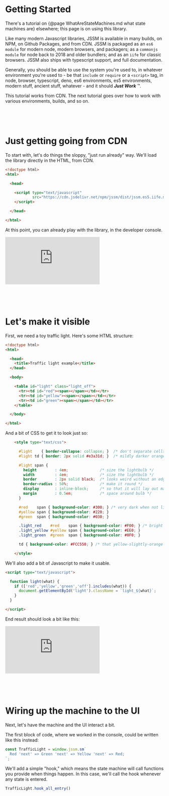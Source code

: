 # Getting Started

There's a tutorial on {@page WhatAreStateMachines.md what state machines are}
elsewhere; this page is on using this library.

Like many modern Javascript libraries, JSSM is available in many builds, on NPM,
on Github Packages, and from CDN.  JSSM is packaged as an `es6 module` for
modern node, modern browsers, and packagers; as a `commonjs module` for node
back to 2018 and older bundlers; and as an `iife` for classic browsers.  JSSM
also ships with typescript support, and full documentation.

Generally, you should be able to use the system you're used to, in whatever
environment you're used to - be that `include` or `require` or a `<script>` tag,
in node, browser, typescript, deno, es6 environments, es5 environments, modern
stuff, ancient stuff, whatever - and it should ***Just Work*** &trade;.

This tutorial works from CDN.  The next tutorial goes over how to work with
various environments, builds, and so on.





&nbsp;

&nbsp;

# Just getting going from CDN

To start with, let's do things the sloppy, "just run already" way.  We'll load
the library directly in the HTML, from CDN.
```html
<!doctype html>
<html>

  <head>

    <script type="text/javascript"
            src="https://cdn.jsdelivr.net/npm/jssm/dist/jssm.es5.iife.min.js">
    </script>

  </head>

</html>
```

At this point, you can already play with the library, in the developer console.

<div class="youtube-embed"><iframe src="http://www.youtube.com/embed/hIezzLrVvRQ?html5=1" frameborder="0" allowfullscreen></iframe></div>





&nbsp;

&nbsp;

# Let's make it visible

First, we need a toy traffic light.  Here's some HTML structure:

```html
<!doctype html>
<html>

  <head>
    <title>Traffic light example</title>
  </head>

  <body>

    <table id="light" class="light_off">
      <tr><td id="red"><span></span></td></tr>
      <tr><td id="yellow"><span></span></td></tr>
      <tr><td id="green"><span></span></td></tr>
    </table>

  </body>

</html>
```

And a bit of CSS to get it to look just so:

```html
    <style type="text/css">

      #light    { border-collapse: collapse; }  /* don't separate cells */
      #light td { border: 2px solid #e3a31d; }  /* mildly darker orange border around cells */

      #light span {
        height        : 4em;              /* size the lightbulb */
        width         : 4em;              /* size the lightbulb */
        border        : 2px solid black;  /* looks weird without an edge */
        border-radius : 50%;              /* make it round */
        display       : inline-block;     /* so that it will lay out margins correctly */
        margin        : 0.5em;            /* space around bulb */
      }

      #red    span { background-color: #300; } /* very dark when not lit */
      #yellow span { background-color: #220; }
      #green  span { background-color: #030; }

      .light_red    #red    span { background-color: #F00; } /* bright when lit */
      .light_yellow #yellow span { background-color: #EE0; }
      .light_green  #green  span { background-color: #0F0; }

      td { background-color: #FCC550; } /* that yellow-slightly-orange frame */

    </style>
```

We'll also add a bit of Javascript to make it usable.

```html
<script type="text/javascript">

  function light(what) {
    if (['red','yellow','green','off'].includes(what)) {
      document.getElementById('light').className = `light_${what}`;
    }
  }

</script>
```

End result should look a bit like this:

<div class="youtube-embed"><iframe src="http://www.youtube.com/embed/qG5UQs13kBo?html5=1" frameborder="0" allowfullscreen></iframe></div>





&nbsp;


&nbsp;

# Wiring up the machine to the UI

Next, let's have the machine and the UI interact a bit.

The first block of code, where we worked in the console, could be written like
this instead:

```javascript
const TrafficLight = window.jssm.sm`
  Red 'next' => Green 'next' => Yellow 'next' => Red;
`;
```

We'll add a simple "hook," which means the state machine will call functions you
provide when things happen.  In this case, we'll call the hook whenever any
state is entered.

```javascript
TrafficLight.hook_all_entry()
```



